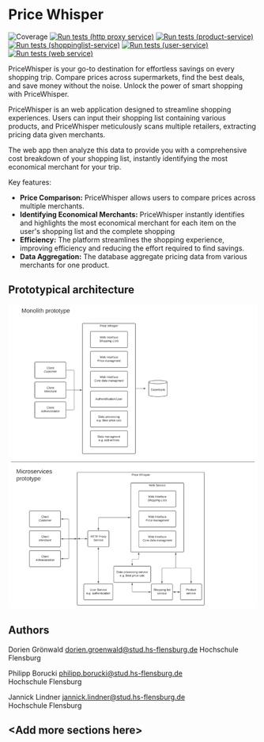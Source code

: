 # Price Whisper
![Coverage](https://img.shields.io/badge/Coverage-79.7%25-brightgreen)
[![Run tests (http proxy service)](https://github.com/Onyxmoon/hsfl-master-ai-cloud-engineering/actions/workflows/run-tests-http-proxy-service.yml/badge.svg)](https://github.com/Onyxmoon/hsfl-master-ai-cloud-engineering/actions/workflows/run-tests-http-proxy-service.yml)
[![Run tests (product-service)](https://github.com/Onyxmoon/hsfl-master-ai-cloud-engineering/actions/workflows/run-tests-product-service.yml/badge.svg)](https://github.com/Onyxmoon/hsfl-master-ai-cloud-engineering/actions/workflows/run-tests-product-service.yml)
[![Run tests (shoppinglist-service)](https://github.com/Onyxmoon/hsfl-master-ai-cloud-engineering/actions/workflows/run-tests-shoppinglist-service.yml/badge.svg)](https://github.com/Onyxmoon/hsfl-master-ai-cloud-engineering/actions/workflows/run-tests-shoppinglist-service.yml)
[![Run tests (user-service)](https://github.com/Onyxmoon/hsfl-master-ai-cloud-engineering/actions/workflows/run-tests-user-service.yml/badge.svg)](https://github.com/Onyxmoon/hsfl-master-ai-cloud-engineering/actions/workflows/run-tests-user-service.yml)
[![Run tests (web service)](https://github.com/Onyxmoon/hsfl-master-ai-cloud-engineering/actions/workflows/run-tests-web-service.yml/badge.svg)](https://github.com/Onyxmoon/hsfl-master-ai-cloud-engineering/actions/workflows/run-tests-web-service.yml)

PriceWhisper is your go-to destination for effortless savings on every shopping trip. Compare prices across supermarkets, find the best deals, and save money without the noise. Unlock the power of smart shopping with PriceWhisper.

PriceWhisper is an web application designed to streamline shopping experiences. Users can input their shopping list containing various products, and PriceWhisper meticulously scans multiple retailers, extracting pricing data given merchants.

The web app then analyze this data to provide you with a comprehensive cost breakdown of your shopping list, instantly identifying the most economical merchant for your trip. 

Key features:

- **Price Comparison:** PriceWhisper allows users to compare prices across multiple merchants.
- **Identifying Economical Merchants:** PriceWhisper instantly identifies and highlights the most economical merchant for each item on the user's shopping list and the complete shopping
- **Efficiency:** The platform streamlines the shopping experience, improving efficiency and reducing the effort required to find savings.
- **Data Aggregation:** The database aggregate pricing data from various merchants for one product.

## Prototypical architecture

![Architecture](README.assets/CE_Architecture_Prototype.svg)

## Authors

Dorien Grönwald
dorien.groenwald@stud.hs-flensburg.de
Hochschule Flensburg

Philipp Borucki
philipp.borucki@stud.hs-flensburg.de\
Hochschule Flensburg

Jannick Lindner
jannick.lindner@stud.hs-flensburg.de\
Hochschule Flensburg

## \<Add more sections here\>
